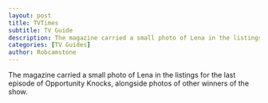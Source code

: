 ```yaml
---
layout: post
title: TVTimes
subtitle: TV Guide
description: The magazine carried a small photo of Lena in the listings for the last episode of Opportunity Knocks, alongside photos of other winners of the show.
categories: [TV Guides]
author: Robcamstone
---
```


The magazine carried a small photo of Lena in the listings for the last episode of Opportunity Knocks, alongside photos of other winners of the show.

